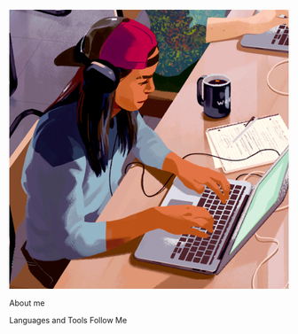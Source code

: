 [![Header](https://github.com/Marjon-art/Marjon-art/blob/main/assets/10402202246244461.gif)]()

About me

Languages and Tools
Follow Me